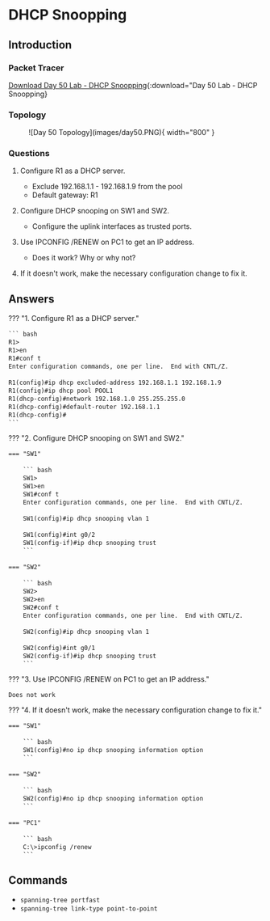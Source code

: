 # DHCP Snoopping

## Introduction

### Packet Tracer

[Download Day 50 Lab - DHCP Snoopping](/JITL/Day%2050%20Lab%20-%20DHCP%20Snooping.pkt){:download="Day 50 Lab - DHCP Snoopping}

### Topology

<figure markdown>
  ![Day 50 Topology](images/day50.PNG){ width="800" }
  <figcaption></figcaption>
</figure>

### Questions

1. Configure R1 as a DHCP server.
    - Exclude 192.168.1.1 - 192.168.1.9 from the pool
    - Default gateway: R1

2. Configure DHCP snooping on SW1 and SW2.
    - Configure the uplink interfaces as trusted ports.

3. Use IPCONFIG /RENEW on PC1 to get an IP address.
    - Does it work?  Why or why not?

4. If it doesn't work, make the necessary configuration change to fix it.

## Answers


??? "1. Configure R1 as a DHCP server."

    ``` bash
    R1>
    R1>en
    R1#conf t
    Enter configuration commands, one per line.  End with CNTL/Z.

    R1(config)#ip dhcp excluded-address 192.168.1.1 192.168.1.9
    R1(config)#ip dhcp pool POOL1
    R1(dhcp-config)#network 192.168.1.0 255.255.255.0
    R1(dhcp-config)#default-router 192.168.1.1
    R1(dhcp-config)#
    ```

??? "2. Configure DHCP snooping on SW1 and SW2."

    === "SW1"

        ``` bash
        SW1>
        SW1>en
        SW1#conf t
        Enter configuration commands, one per line.  End with CNTL/Z.

        SW1(config)#ip dhcp snooping vlan 1

        SW1(config)#int g0/2
        SW1(config-if)#ip dhcp snooping trust
        ```

    === "SW2"

        ``` bash
        SW2>
        SW2>en
        SW2#conf t
        Enter configuration commands, one per line.  End with CNTL/Z.

        SW2(config)#ip dhcp snooping vlan 1

        SW2(config)#int g0/1
        SW2(config-if)#ip dhcp snooping trust
        ```
            
??? "3. Use IPCONFIG /RENEW on PC1 to get an IP address."

    Does not work

??? "4. If it doesn't work, make the necessary configuration change to fix it."

    === "SW1"

        ``` bash
        SW1(config)#no ip dhcp snooping information option
        ```

    === "SW2"

        ``` bash
        SW2(config)#no ip dhcp snooping information option
        ```

    === "PC1"

        ``` bash
        C:\>ipconfig /renew
        ```

## Commands

* `spanning-tree portfast `
* `spanning-tree link-type point-to-point `

  